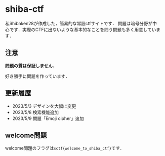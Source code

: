 # shiba-ctf
私Shibaken28が作成した，簡易的な常設ctfサイトです．
問題は暗号分野が中心です．実際のCTFに出ないような基本的なことを問う問題も多く用意しています．

## 注意
**問題の質は保証しません．**

好き勝手に問題を作っています．

## 更新履歴
- 2023/5/3 デザインを大幅に変更
- 2023/5/8 検索機能追加
- 2023/5/9 問題「Emoji cipher」追加

## welcome問題
welcome問題のフラグは`sctf{welcome_to_shiba_ctf}`です．

